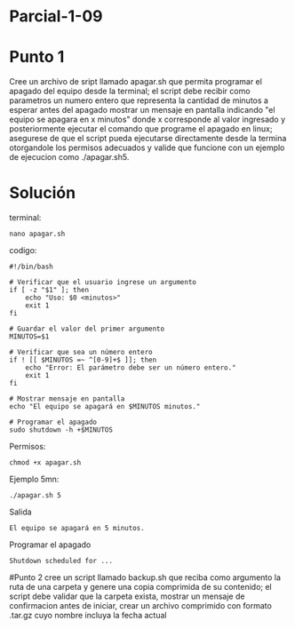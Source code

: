 # Parcial-1-09

# Punto 1
Cree un archivo de sript llamado apagar.sh que permita programar el apagado del equipo desde la terminal; el script debe recibir como parametros un numero entero que representa la cantidad de minutos a esperar antes del apagado mostrar un mensaje en pantalla indicando "el equipo se apagara en x minutos" donde x corresponde al valor ingresado y posteriormente ejecutar el comando que programe el apagado en linux; asegurese de que el script pueda ejecutarse directamente desde la termina otorgandole los permisos adecuados y valide que funcione con un ejemplo de ejecucion como ./apagar.sh5.

# Solución

terminal:
```
nano apagar.sh
```
codigo:
```
#!/bin/bash

# Verificar que el usuario ingrese un argumento
if [ -z "$1" ]; then
    echo "Uso: $0 <minutos>"
    exit 1
fi

# Guardar el valor del primer argumento
MINUTOS=$1

# Verificar que sea un número entero
if ! [[ $MINUTOS =~ ^[0-9]+$ ]]; then
    echo "Error: El parámetro debe ser un número entero."
    exit 1
fi

# Mostrar mensaje en pantalla
echo "El equipo se apagará en $MINUTOS minutos."

# Programar el apagado
sudo shutdown -h +$MINUTOS
```
Permisos:
```
chmod +x apagar.sh
```
Ejemplo 5mn:
```
./apagar.sh 5
```
Salida
```
El equipo se apagará en 5 minutos.
```
Programar el apagado 
```
Shutdown scheduled for ...
```


#Punto 2
cree un script llamado backup.sh que reciba como argumento la ruta de una carpeta y genere una copia comprimida de su contenido; el script debe validar que la carpeta exista, mostrar un mensaje de confirmacion antes de iniciar, crear un archivo comprimido con formato .tar.gz cuyo nombre incluya la fecha actual 
